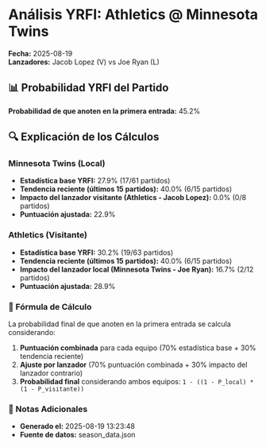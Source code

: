 # Análisis YRFI: Athletics @ Minnesota Twins

**Fecha:** 2025-08-19  
**Lanzadores:** Jacob Lopez (V) vs Joe Ryan (L)

## 📊 Probabilidad YRFI del Partido

**Probabilidad de que anoten en la primera entrada:** 45.2%

## 🔍 Explicación de los Cálculos

### Minnesota Twins (Local)
- **Estadística base YRFI:** 27.9% (17/61 partidos)
- **Tendencia reciente (últimos 15 partidos):** 40.0% (6/15 partidos)
- **Impacto del lanzador visitante (Athletics - Jacob Lopez):** 0.0% (0/8 partidos)
- **Puntuación ajustada:** 22.9%

### Athletics (Visitante)
- **Estadística base YRFI:** 30.2% (19/63 partidos)
- **Tendencia reciente (últimos 15 partidos):** 40.0% (6/15 partidos)
- **Impacto del lanzador local (Minnesota Twins - Joe Ryan):** 16.7% (2/12 partidos)
- **Puntuación ajustada:** 28.9%

### 📝 Fórmula de Cálculo

La probabilidad final de que anoten en la primera entrada se calcula considerando:
1. **Puntuación combinada** para cada equipo (70% estadística base + 30% tendencia reciente)
2. **Ajuste por lanzador** (70% puntuación combinada + 30% impacto del lanzador contrario)
3. **Probabilidad final** considerando ambos equipos: `1 - ((1 - P_local) * (1 - P_visitante))`

### 📌 Notas Adicionales

- **Generado el:** 2025-08-19 13:23:48
- **Fuente de datos:** season_data.json
